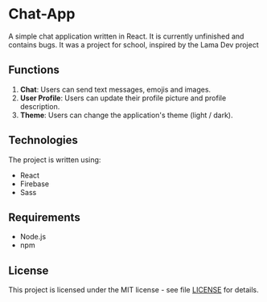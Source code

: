 # Chat-App

A simple chat application written in React. It is currently unfinished and contains bugs.
It was a project for school, inspired by the Lama Dev project

## Functions

1. **Chat**: Users can send text messages, emojis and images.
2. **User Profile**: Users can update their profile picture and profile description.
3. **Theme**: Users can change the application's theme (light / dark).

## Technologies

The project is written using:

- React
- Firebase
- Sass

## Requirements

- Node.js
- npm

## License

This project is licensed under the MIT license - see file [LICENSE](LICENSE) for details.
